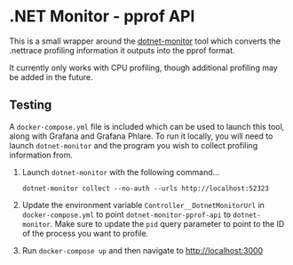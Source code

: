 # .NET Monitor - pprof API

This is a small wrapper around the [dotnet-monitor](https://github.com/dotnet/dotnet-monitor) tool which converts the .nettrace profiling information it outputs into the pprof format.

It currently only works with CPU profiling, though additional profiling may be added in the future.

## Testing

A `docker-compose.yml` file is included which can be used to launch this tool, along with Grafana and Grafana Phlare. To run it locally, you will need to launch `dotnet-monitor` and the program you wish to collect profiling information from.

1) Launch `dotnet-monitor` with the following command...

    ```dotnet-monitor collect --no-auth --urls http://localhost:52323```

1) Update the environment variable `Controller__DotnetMonitorUrl` in `docker-compose.yml` to point `dotnet-monitor-pprof-api` to  `dotnet-monitor`. Make sure to update the `pid` query parameter to point to the ID of the process you want to profile.

1) Run `docker-compose up` and then navigate to [http://localhost:3000](http://localhost:3000)
